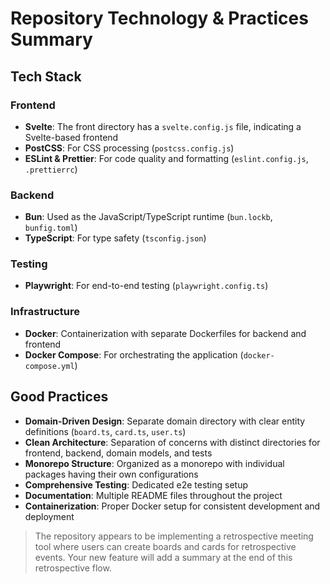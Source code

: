 # Repository Technology & Practices Summary

## Tech Stack

### Frontend

- **Svelte**: The front directory has a `svelte.config.js` file, indicating a Svelte-based frontend
- **PostCSS**: For CSS processing (`postcss.config.js`)
- **ESLint & Prettier**: For code quality and formatting (`eslint.config.js`, `.prettierrc`)

### Backend

- **Bun**: Used as the JavaScript/TypeScript runtime (`bun.lockb`, `bunfig.toml`)
- **TypeScript**: For type safety (`tsconfig.json`)

### Testing

- **Playwright**: For end-to-end testing (`playwright.config.ts`)

### Infrastructure

- **Docker**: Containerization with separate Dockerfiles for backend and frontend
- **Docker Compose**: For orchestrating the application (`docker-compose.yml`)

## Good Practices

- **Domain-Driven Design**: Separate domain directory with clear entity definitions (`board.ts`, `card.ts`, `user.ts`)
- **Clean Architecture**: Separation of concerns with distinct directories for frontend, backend, domain models, and tests
- **Monorepo Structure**: Organized as a monorepo with individual packages having their own configurations
- **Comprehensive Testing**: Dedicated e2e testing setup
- **Documentation**: Multiple README files throughout the project
- **Containerization**: Proper Docker setup for consistent development and deployment

> The repository appears to be implementing a retrospective meeting tool where users can create boards and cards for retrospective events. Your new feature will add a summary at the end of this retrospective flow.
